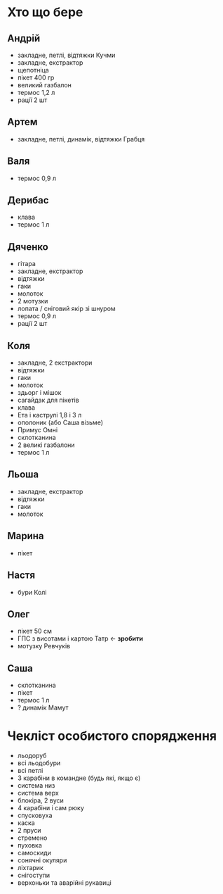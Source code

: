 # Хто що бере

## Андрій
- закладне, петлі, відтяжки Кучми
- закладне, екстрактор
- щепотніца
- пікет 400 гр
- великий газбалон
- термос 1,2 л
- рації 2 шт

## Артем
- закладне, петлі, динамік, відтяжки Грабця

## Валя
- термос 0,9 л

## Дерибас
- клава
- термос 1 л

## Дяченко
- гітара
- закладне, екстрактор
- відтяжки
- гаки
- молоток
- 2 мотузки
- лопата / сніговий якір зі шнуром
- термос 0,9 л
- рації 2 шт

## Коля
- закладне, 2 екстрактори
- відтяжки
- гаки
- молоток
- здьорг і мішок
- сагайдак для пікетів
- клава
- Ета і каструлі 1,8 і 3 л
- ополоник (або Саша візьме)
- Примус Омні
- склотканина
- 2 великі газбалони
- термос 1 л

## Льоша
- закладне, екстрактор
- відтяжки
- гаки
- молоток

## Марина
- пікет

## Настя
- бури Колі

## Олег
- пікет 50 см
- ГПС з висотами і картою Татр <- **зробити**
- мотузку Ревчуків

## Саша
- склотканина
- пікет
- термос 1 л
- ? динамік Мамут


# Чекліст особистого спорядження
- льодоруб
- всі льодобури
- всі петлі
- 3 карабіни в командне (будь які, якщо є)
- система низ
- система верх
- блокіра, 2 вуси
- 4 карабіни і сам рюку
- спусковуха
- каска
- 2 пруси
- стремено
- пуховка
- самоскиди
- сонячні окуляри
- ліхтарик
- снігоступи
- верхоньки та аварійні рукавиці

